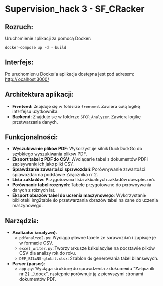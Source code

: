 # Supervision_hack 3 - SF_CRacker

## Rozruch:
Uruchomienie aplikacji za pomocą Docker:
```
docker-compose up -d --build
```

## Interfejs:
Po uruchomieniu Docker'a aplikacja dostępna jest pod adresem:
[http://localhost:3000/](http://localhost:3000/)

## Architektura aplikacji:
- **Frontend**: Znajduje się w folderze `frontend`. Zawiera całą logikę interfejsu użytkownika.
- **Backend**: Znajduje się w folderze `SFCR_Analyzer`. Zawiera logikę przetwarzania danych.

## Funkcjonalności:
- **Wyszukiwanie plików PDF**: Wykorzystuje silnik DuckDuckGo do szybkiego wyszukiwania plików PDF.
- **Eksport tabel z PDF do CSV**: Wyciąganie tabel z dokumentów PDF i zapisywanie ich jako pliki CSV.
- **Sprawdzanie zawartości sprawozdań**: Porównywanie zawartości sprawozdań na podstawie Załącznika nr 2.
- **Lista zakładów**: Przygotowana lista aktualnych zakładów ubezpieczeń.
- **Porównanie tabel rocznych**: Tabele przygotowane do porównywania danych z różnych lat.
- **Eksport obrazów tabel do uczenia maszynowego**: Wykorzystanie biblioteki img2table do przetwarzania obrazów tabel na dane do uczenia maszynowego.

## Narzędzia:
- **Analizator (analyzer)**:
  - `pdfanalyze2.py`: Wyciąga główne tabele ze sprawozdań i zapisuje je w formacie CSV.
  - `excel_writer.py`: Tworzy arkusze kalkulacyjne na podstawie plików CSV dla analizy rok do roku.
  - `DEF_BILANS-global.xlsx`: Szablon do generowania tabel bilansowych.
- **Parser (parser)**:
  - `app.py`: Wyciąga strukturę do sprawdzenia z dokumentu "Załącznik nr 2{...}.docx", następnie porównuje ją z pierwszymi stronami dokumentów PDF.
